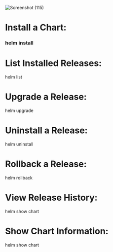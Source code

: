 ![Screenshot (115)](https://github.com/Rahulrajak1710/Helm-Project/assets/67949307/57c59c79-00fc-42fa-8c39-d3a6123c7628)
# Install a Chart:
 ### helm install <release-name> <chart-name>
# List Installed Releases:
  helm list
# Upgrade a Release:
  helm upgrade <release-name> <chart-name>
# Uninstall a Release:
   helm uninstall <release-name>
# Rollback a Release:
  helm rollback <release-name> <revision-number>
# View Release History:
  helm show chart <chart-name>
# Show Chart Information:
  helm show chart <chart-name>
